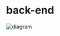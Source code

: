 # back-end

![diagram](https://www.plantuml.com/plantuml/svg/0/5Omz3y8W501tVeLkEbWM9wUQsbGJ_1ZQ62Vo1699w8F0U_htRTUxozM581DFGQmzci3MhKQYL0vIPlXL7qyZlxcuR2AIGwfCd2JOx06_WHFBPhzx140Qhae685TeHhg9Kuguz6bv2tLytOTUFo_zMQksQs-dpLQ8sg6TzHy0)